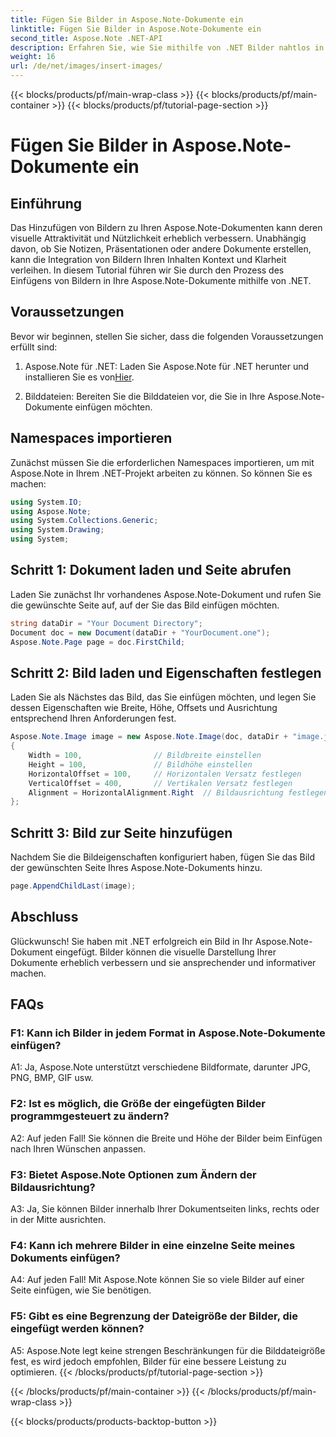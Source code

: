 ```yaml
---
title: Fügen Sie Bilder in Aspose.Note-Dokumente ein
linktitle: Fügen Sie Bilder in Aspose.Note-Dokumente ein
second_title: Aspose.Note .NET-API
description: Erfahren Sie, wie Sie mithilfe von .NET Bilder nahtlos in Aspose.Note-Dokumente einfügen, um den visuellen Inhalt zu verbessern. Befolgen Sie unsere Schritt-für-Schritt-Anleitung für eine einfache Integration.
weight: 16
url: /de/net/images/insert-images/
---
```


{{< blocks/products/pf/main-wrap-class >}}
{{< blocks/products/pf/main-container >}}
{{< blocks/products/pf/tutorial-page-section >}}

# Fügen Sie Bilder in Aspose.Note-Dokumente ein

## Einführung

Das Hinzufügen von Bildern zu Ihren Aspose.Note-Dokumenten kann deren visuelle Attraktivität und Nützlichkeit erheblich verbessern. Unabhängig davon, ob Sie Notizen, Präsentationen oder andere Dokumente erstellen, kann die Integration von Bildern Ihren Inhalten Kontext und Klarheit verleihen. In diesem Tutorial führen wir Sie durch den Prozess des Einfügens von Bildern in Ihre Aspose.Note-Dokumente mithilfe von .NET.

## Voraussetzungen

Bevor wir beginnen, stellen Sie sicher, dass die folgenden Voraussetzungen erfüllt sind:

1.  Aspose.Note für .NET: Laden Sie Aspose.Note für .NET herunter und installieren Sie es von[Hier](https://releases.aspose.com/note/net/).
   
2. Bilddateien: Bereiten Sie die Bilddateien vor, die Sie in Ihre Aspose.Note-Dokumente einfügen möchten.

## Namespaces importieren

Zunächst müssen Sie die erforderlichen Namespaces importieren, um mit Aspose.Note in Ihrem .NET-Projekt arbeiten zu können. So können Sie es machen:

```csharp
using System.IO;
using Aspose.Note;
using System.Collections.Generic;
using System.Drawing;
using System;
```

## Schritt 1: Dokument laden und Seite abrufen

Laden Sie zunächst Ihr vorhandenes Aspose.Note-Dokument und rufen Sie die gewünschte Seite auf, auf der Sie das Bild einfügen möchten.

```csharp
string dataDir = "Your Document Directory";
Document doc = new Document(dataDir + "YourDocument.one");
Aspose.Note.Page page = doc.FirstChild;
```

## Schritt 2: Bild laden und Eigenschaften festlegen

Laden Sie als Nächstes das Bild, das Sie einfügen möchten, und legen Sie dessen Eigenschaften wie Breite, Höhe, Offsets und Ausrichtung entsprechend Ihren Anforderungen fest.

```csharp
Aspose.Note.Image image = new Aspose.Note.Image(doc, dataDir + "image.jpg")
{
    Width = 100,                // Bildbreite einstellen
    Height = 100,               // Bildhöhe einstellen
    HorizontalOffset = 100,     // Horizontalen Versatz festlegen
    VerticalOffset = 400,       // Vertikalen Versatz festlegen
    Alignment = HorizontalAlignment.Right  // Bildausrichtung festlegen
};
```

## Schritt 3: Bild zur Seite hinzufügen

Nachdem Sie die Bildeigenschaften konfiguriert haben, fügen Sie das Bild der gewünschten Seite Ihres Aspose.Note-Dokuments hinzu.

```csharp
page.AppendChildLast(image);
```

## Abschluss

Glückwunsch! Sie haben mit .NET erfolgreich ein Bild in Ihr Aspose.Note-Dokument eingefügt. Bilder können die visuelle Darstellung Ihrer Dokumente erheblich verbessern und sie ansprechender und informativer machen.

## FAQs

### F1: Kann ich Bilder in jedem Format in Aspose.Note-Dokumente einfügen?

A1: Ja, Aspose.Note unterstützt verschiedene Bildformate, darunter JPG, PNG, BMP, GIF usw.

### F2: Ist es möglich, die Größe der eingefügten Bilder programmgesteuert zu ändern?

A2: Auf jeden Fall! Sie können die Breite und Höhe der Bilder beim Einfügen nach Ihren Wünschen anpassen.

### F3: Bietet Aspose.Note Optionen zum Ändern der Bildausrichtung?

A3: Ja, Sie können Bilder innerhalb Ihrer Dokumentseiten links, rechts oder in der Mitte ausrichten.

### F4: Kann ich mehrere Bilder in eine einzelne Seite meines Dokuments einfügen?

A4: Auf jeden Fall! Mit Aspose.Note können Sie so viele Bilder auf einer Seite einfügen, wie Sie benötigen.

### F5: Gibt es eine Begrenzung der Dateigröße der Bilder, die eingefügt werden können?

A5: Aspose.Note legt keine strengen Beschränkungen für die Bilddateigröße fest, es wird jedoch empfohlen, Bilder für eine bessere Leistung zu optimieren.
{{< /blocks/products/pf/tutorial-page-section >}}

{{< /blocks/products/pf/main-container >}}
{{< /blocks/products/pf/main-wrap-class >}}

{{< blocks/products/products-backtop-button >}}

